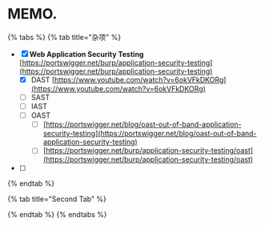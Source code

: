 # MEMO.

{% tabs %}
{% tab title="杂项" %}
* [x] **Web Application Security Testing**    [https://portswigger.net/burp/application-security-testing](https://portswigger.net/burp/application-security-testing)
  * [x] DAST     [https://www.youtube.com/watch?v=6okVFkDKORg](https://www.youtube.com/watch?v=6okVFkDKORg)
  * [ ] SAST
  * [ ] IAST
  * [ ] OAST    
    * [ ] [https://portswigger.net/blog/oast-out-of-band-application-security-testing](https://portswigger.net/blog/oast-out-of-band-application-security-testing)
    * [ ] [https://portswigger.net/burp/application-security-testing/oast](https://portswigger.net/burp/application-security-testing/oast)
* [ ] 
{% endtab %}

{% tab title="Second Tab" %}

{% endtab %}
{% endtabs %}

